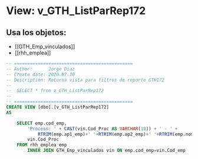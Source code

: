# View: v_GTH_ListParRep172

## Usa los objetos:
- [[GTH_Emp_vinculados]]
- [[rhh_emplea]]

```sql
-- =============================================
-- Author:		Jorge Diaz
-- Create date: 2020.07.30
-- Description:	Retorna vista para filtros de reporte GTH172
--
--	SELECT * from v_GTH_ListParRep172
--
-- =============================================
CREATE VIEW [dbo].[v_GTH_ListParRep172]
AS

	SELECT emp.cod_emp, 
		'Proceso: ' + CAST(vin.Cod_Proc AS VARCHAR(10)) + ' - ' + 
			RTRIM(emp.ap1_emp)+' '+RTRIM(emp.ap2_emp)+' '+RTRIM(emp.nom_emp) AS nom_emp, 
		vin.Cod_Proc 
	FROM rhh_emplea emp 
		INNER JOIN GTH_Emp_vinculados vin ON emp.cod_emp=vin.Cod_emp


```
